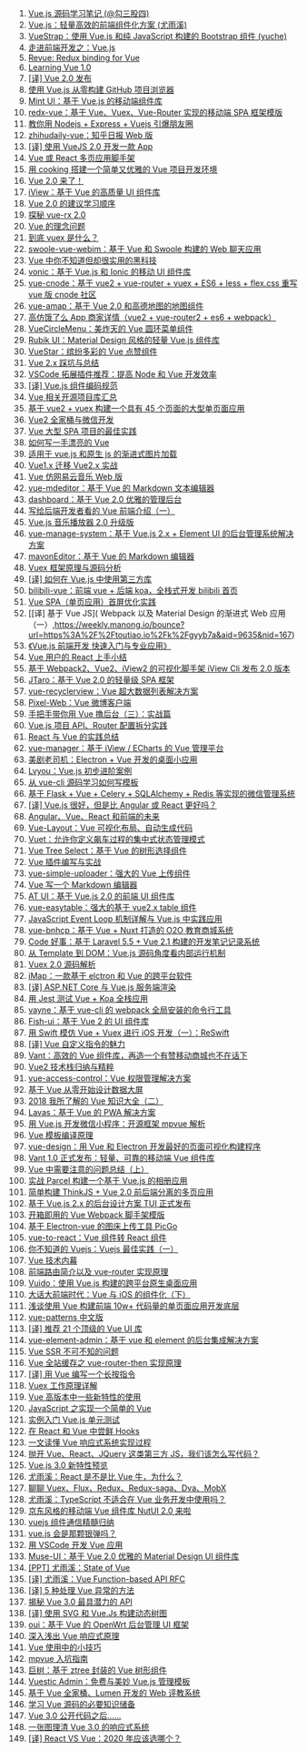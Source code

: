 1. [Vue.js 源码学习笔记 (@勾三股四)](https://weekly.manong.io/bounce?url=http%3A%2F%2Fjiongks.name%2Fblog%2Fvue-code-review%2F&aid=3128&nid=82)
1. [Vue.js：轻量高效的前端组件化方案 (尤雨溪)](https://weekly.manong.io/bounce?url=http%3A%2F%2Fwww.csdn.net%2Farticle%2F2015-08-11%2F2825439-vue&aid=3326&nid=84)
1. [VueStrap：使用 Vue.js 和纯 JavaScript 构建的 Bootstrap 组件 (yuche)](https://weekly.manong.io/bounce?url=https%3A%2F%2Fgithub.com%2Fyuche%2Fvue-strap%3Fhmsr%3Dtoutiao.io%26utm_medium%3Dtoutiao.io%26utm_source%3Dtoutiao.io&aid=3879&nid=90)
1. [走进前端开发之：Vue.js](https://weekly.manong.io/bounce?url=http%3A%2F%2Fmp.weixin.qq.com%2Fs%3F__biz%3DMzAwMjMxNzQ0MQ%3D%3D%26mid%3D400512217%26idx%3D1%26sn%3Dccd10f10315e29a22cd2b0f79f849cb2%23rd&aid=4283&nid=95)
1. [Revue: Redux binding for Vue](https://weekly.manong.io/bounce?url=https%3A%2F%2Fgithub.com%2Fegoist%2Frevue&aid=4531&nid=97)
1. [Learning Vue 1.0](https://weekly.manong.io/bounce?url=https%3A%2F%2Flaracasts.com%2Fseries%2Flearning-vue-step-by-step&aid=5940&nid=114)
1. [[译] Vue 2.0 发布](https://weekly.manong.io/bounce?url=http%3A%2F%2Fjiongks.name%2Fblog%2Fannouncing-vue-2%2F&aid=6114&nid=116)
1. [使用 Vue.js 从零构建 GitHub 项目浏览器](https://weekly.manong.io/bounce?url=http%3A%2F%2Fxlbd.me%2Fvue-demo-github-file-explorer%2F&aid=6586&nid=122)
1. [Mint UI：基于 Vue.js 的移动端组件库](https://weekly.manong.io/bounce?url=http%3A%2F%2Fmint-ui.github.io%2F%23%21%2Fzh-cn&aid=6870&nid=126)
1. [redx-vue：基于 Vue、Vuex、Vue-Router 实现的移动端 SPA 框架模版](https://weekly.manong.io/bounce?url=https%3A%2F%2Fgithub.com%2Fredgang%2Fredx-vue%3Ff%3Dtt&aid=6872&nid=126)
1. [教你用 Nodejs + Express + Vuejs 引爆朋友圈](https://weekly.manong.io/bounce?url=https%3A%2F%2Fgithub.com%2Fwangxiao%2Fromantic&aid=6917&nid=127)
1. [zhihudaily-vue：知乎日报 Web 版](https://weekly.manong.io/bounce?url=https%3A%2F%2Fgithub.com%2Fyatessss%2Fzhihudaily-vue&aid=6941&nid=127)
1. [[译] 使用 VueJS 2.0 开发一款 App](https://weekly.manong.io/bounce?url=https%3A%2F%2Fgithub.com%2FDDFE%2Fvue-blog%2Fissues%2F1&aid=6998&nid=128)
1. [Vue 或 React 多页应用脚手架](https://weekly.manong.io/bounce?url=http%3A%2F%2Ftoutiao.io%2Fj%2Fsse7jw&aid=7405&nid=134)
1. [用 cooking 搭建一个简单又优雅的 Vue 项目开发环境](https://weekly.manong.io/bounce?url=http%3A%2F%2Ftoutiao.io%2Fj%2Fq5bj7u&aid=7551&nid=136)
1. [Vue 2.0 来了！](https://weekly.manong.io/bounce?url=https%3A%2F%2Ftoutiao.io%2Fj%2F9l2e2r&aid=7679&nid=138)
1. [iView：基于 Vue 的高质量 UI 组件库](https://weekly.manong.io/bounce?url=https%3A%2F%2Ftoutiao.io%2Fj%2Fbauqo1&aid=7693&nid=138)
1. [Vue 2.0 的建议学习顺序](https://weekly.manong.io/bounce?url=https%3A%2F%2Ftoutiao.io%2Fk%2Fbf5wc3&aid=7801&nid=140)
1. [探秘 vue-rx 2.0](https://weekly.manong.io/bounce?url=https%3A%2F%2Ftoutiao.io%2Fk%2Fr3ar3h&aid=7991&nid=143)
1. [Vue 的理念问题](https://weekly.manong.io/bounce?url=https%3A%2F%2Ftoutiao.io%2Fk%2Fp25t8b&aid=8032&nid=144)
1. [到底 vuex 是什么？](https://weekly.manong.io/bounce?url=https%3A%2F%2Ftoutiao.io%2Fk%2Fhl2102&aid=8053&nid=144)
1. [swoole-vue-webim：基于 Vue 和 Swoole 构建的 Web 聊天应用](https://weekly.manong.io/bounce?url=https%3A%2F%2Ftoutiao.io%2Fk%2F88f1l1&aid=8186&nid=146)
1. [Vue 中你不知道但却很实用的黑科技](https://weekly.manong.io/bounce?url=https%3A%2F%2Ftoutiao.io%2Fk%2F3ri55s&aid=8242&nid=147)
1. [vonic：基于 Vue.js 和 Ionic 的移动 UI 组件库](https://weekly.manong.io/bounce?url=https%3A%2F%2Ftoutiao.io%2Fk%2Fs2k3a9&aid=8252&nid=147)
1. [vue-cnode：基于 vue2 + vue-router + vuex + ES6 + less + flex.css 重写 vue 版 cnode 社区](https://weekly.manong.io/bounce?url=https%3A%2F%2Ftoutiao.io%2Fk%2Fl327n0&aid=8317&nid=148)
1. [vue-amap：基于 Vue 2.0 和高德地图的地图组件](https://weekly.manong.io/bounce?url=https%3A%2F%2Ftoutiao.io%2Fk%2Fjor6zu&aid=8429&nid=150)
1. [高仿饿了么 App 商家详情（vue2 + vue-router2 + es6 + webpack）](https://weekly.manong.io/bounce?url=https%3A%2F%2Ftoutiao.io%2Fk%2Fq61i9d&aid=8496&nid=151)
1. [VueCircleMenu：美炸天的 Vue 圆环菜单组件](https://weekly.manong.io/bounce?url=https%3A%2F%2Ftoutiao.io%2Fk%2F7hvxe4&aid=8565&nid=152)
1. [Rubik UI：Material Design 风格的轻量 Vue.js 组件库](https://weekly.manong.io/bounce?url=https%3A%2F%2Ftoutiao.io%2Fk%2Fpvke1u&aid=8567&nid=152)
1. [VueStar：缤纷多彩的 Vue 点赞组件](https://weekly.manong.io/bounce?url=https%3A%2F%2Ftoutiao.io%2Fk%2Fkk6nas&aid=8633&nid=153)
1. [Vue 2.x 踩坑与总结](https://weekly.manong.io/bounce?url=https%3A%2F%2Ftoutiao.io%2Fk%2Fvbx5y9&aid=8686&nid=154)
1. [VSCode 拓展插件推荐：提高 Node 和 Vue 开发效率](https://weekly.manong.io/bounce?url=https%3A%2F%2Ftoutiao.io%2Fk%2Frgpgt1&aid=8847&nid=156)
1. [[译] Vue.js 组件编码规范](https://weekly.manong.io/bounce?url=https%3A%2F%2Ftoutiao.io%2Fk%2F5g581e&aid=8969&nid=158)
1. [Vue 相关开源项目库汇总](https://weekly.manong.io/bounce?url=https%3A%2F%2Ftoutiao.io%2Fk%2Fv60brr&aid=8985&nid=158)
1. [基于 vue2 + vuex 构建一个具有 45 个页面的大型单页面应用](https://weekly.manong.io/bounce?url=https%3A%2F%2Ftoutiao.io%2Fk%2Fv5txaq&aid=8988&nid=158)
1. [Vue2 全家桶与微信开发](https://weekly.manong.io/bounce?url=https%3A%2F%2Ftoutiao.io%2Fk%2Fx7liq9&aid=9045&nid=159)
1. [Vue 大型 SPA 项目的最佳实践](https://weekly.manong.io/bounce?url=https%3A%2F%2Ftoutiao.io%2Fk%2Fnsyhic&aid=9052&nid=159)
1. [如何写一手漂亮的 Vue](https://weekly.manong.io/bounce?url=https%3A%2F%2Ftoutiao.io%2Fk%2F09hmvy&aid=9105&nid=160)
1. [适用于 vue.js 和原生 js 的渐进式图片加载](https://weekly.manong.io/bounce?url=https%3A%2F%2Ftoutiao.io%2Fk%2Fynirx2&aid=9120&nid=160)
1. [Vue1.x 迁移 Vue2.x 实战](https://weekly.manong.io/bounce?url=https%3A%2F%2Ftoutiao.io%2Fk%2Fwza25f&aid=9125&nid=160)
1. [Vue 仿网易云音乐 Web 版](https://weekly.manong.io/bounce?url=https%3A%2F%2Ftoutiao.io%2Fk%2Firpgre&aid=9134&nid=160)
1. [vue-mdeditor：基于 Vue 的 Markdown 文本编辑器](https://weekly.manong.io/bounce?url=https%3A%2F%2Ftoutiao.io%2Fk%2Fsru0op&aid=9212&nid=161)
1. [dashboard：基于 Vue 2.0 优雅的管理后台](https://weekly.manong.io/bounce?url=https%3A%2F%2Ftoutiao.io%2Fk%2F509av3&aid=9283&nid=162)
1. [写给后端开发者看的 Vue 前端介绍（一）](https://weekly.manong.io/bounce?url=https%3A%2F%2Ftoutiao.io%2Fk%2F4ql8hs&aid=9420&nid=164)
1. [Vue.js 音乐播放器 2.0 升级版](https://weekly.manong.io/bounce?url=https%3A%2F%2Ftoutiao.io%2Fk%2Faytfyk&aid=9424&nid=164)
1. [vue-manage-system：基于 Vue.js 2.x + Element UI 的后台管理系统解决方案](https://weekly.manong.io/bounce?url=https%3A%2F%2Ftoutiao.io%2Fk%2Fwl7rkc&aid=9431&nid=164)
1. [mavonEditor：基于 Vue 的 Markdown 编辑器](https://weekly.manong.io/bounce?url=https%3A%2F%2Ftoutiao.io%2Fk%2Fkfr9v0&aid=9432&nid=164)
1. [Vuex 框架原理与源码分析](https://weekly.manong.io/bounce?url=https%3A%2F%2Ftoutiao.io%2Fk%2Fmlkytv&aid=9473&nid=165)
1. [[译] 如何在 Vue.js 中使用第三方库](https://weekly.manong.io/bounce?url=https%3A%2F%2Ftoutiao.io%2Fk%2Fndduyn&aid=9501&nid=165)
1. [bilibili-vue：前端 vue + 后端 koa，全栈式开发 bilibili 首页](https://weekly.manong.io/bounce?url=https%3A%2F%2Ftoutiao.io%2Fk%2Fi03ixq&aid=9505&nid=165)
1. [Vue SPA（单页应用）首屏优化实践](https://weekly.manong.io/bounce?url=https%3A%2F%2Ftoutiao.io%2Fk%2Fihvo7v&aid=9632&nid=167)
1. [[译] 基于 Vue JS]( Webpack 以及 Material Design 的渐进式 Web 应用（一）,https://weekly.manong.io/bounce?url=https%3A%2F%2Ftoutiao.io%2Fk%2Fgyyb7a&aid=9635&nid=167)
1. [《Vue.js 前端开发 快速入门与专业应用》](https://weekly.manong.io/bounce?url=http%3A%2F%2Fwww.epubit.com.cn%2Fbook%2Fdetails%2F4736&aid=9584&nid=167)
1. [Vue 用户的 React 上手小结](https://weekly.manong.io/bounce?url=https%3A%2F%2Ftoutiao.io%2Fk%2Ftwzxaf&aid=9688&nid=168)
1. [基于 Webpack2、Vue2、iView2 的可视化脚手架 iView Cli 发布 2.0 版本](https://weekly.manong.io/bounce?url=https%3A%2F%2Ftoutiao.io%2Fk%2Fosdag0&aid=9699&nid=168)
1. [JTaro：基于 Vue 2.0 的轻量级 SPA 框架](https://weekly.manong.io/bounce?url=https%3A%2F%2Ftoutiao.io%2Fk%2Fgl573c&aid=9784&nid=169)
1. [vue-recyclerview：Vue 超大数据列表解决方案](https://weekly.manong.io/bounce?url=https%3A%2F%2Ftoutiao.io%2Fk%2F854f49&aid=9843&nid=170)
1. [Pixel-Web：Vue 微博客户端](https://weekly.manong.io/bounce?url=https%3A%2F%2Ftoutiao.io%2Fk%2Fvhb64n&aid=9913&nid=171)
1. [手把手带你用 Vue 撸后台（三）：实战篇](https://weekly.manong.io/bounce?url=https%3A%2F%2Ftoutiao.io%2Fk%2Fbixq14&aid=9976&nid=172)
1. [Vue.js 项目 API、Router 配置拆分实践](https://weekly.manong.io/bounce?url=https%3A%2F%2Ftoutiao.io%2Fk%2Fimongz&aid=10038&nid=173)
1. [React 与 Vue 的实践总结](https://weekly.manong.io/bounce?url=https%3A%2F%2Ftoutiao.io%2Fk%2Fr5g1y1&aid=10054&nid=173)
1. [vue-manager：基于 iView / ECharts 的 Vue 管理平台](https://weekly.manong.io/bounce?url=https%3A%2F%2Ftoutiao.io%2Fk%2Fbgd3do&aid=10187&nid=175)
1. [美剧老司机：Electron + Vue 开发的桌面小应用](https://weekly.manong.io/bounce?url=https%3A%2F%2Ftoutiao.io%2Fk%2F2lttit&aid=10192&nid=175)
1. [Lvyou：Vue.js 初步进阶案例](https://weekly.manong.io/bounce?url=https%3A%2F%2Ftoutiao.io%2Fk%2Fp33cyf&aid=10265&nid=176)
1. [从 vue-cli 源码学习如何写模板](https://weekly.manong.io/bounce?url=https%3A%2F%2Ftoutiao.io%2Fk%2Fgk7xeb&aid=10397&nid=178)
1. [基于 Flask + Vue + Celery + SQLAlchemy + Redis 等实现的微信管理系统](https://weekly.manong.io/bounce?url=https%3A%2F%2Ftoutiao.io%2Fk%2F3nwkdd&aid=10404&nid=178)
1. [[译] Vue.js 很好，但是比 Angular 或 React 更好吗？](https://weekly.manong.io/bounce?url=https%3A%2F%2Ftoutiao.io%2Fk%2Fu28rq5&aid=10453&nid=179)
1. [Angular、Vue、React 和前端的未来](https://weekly.manong.io/bounce?url=https%3A%2F%2Ftoutiao.io%2Fk%2Fdjz4v7&aid=10547&nid=180)
1. [Vue-Layout：Vue 可视化布局、自动生成代码](https://weekly.manong.io/bounce?url=https%3A%2F%2Ftoutiao.io%2Fk%2F2ssbyl&aid=10624&nid=181)
1. [Vuet：允许你定义飙车过程的集中式状态管理模式](https://weekly.manong.io/bounce?url=https%3A%2F%2Ftoutiao.io%2Fk%2Fci10i6&aid=10626&nid=181)
1. [Vue Tree Select：基于 Vue 的树形选择组件](https://weekly.manong.io/bounce?url=https%3A%2F%2Ftoutiao.io%2Fk%2Fvspbqu&aid=10628&nid=181)
1. [Vue 插件编写与实战](https://weekly.manong.io/bounce?url=https%3A%2F%2Ftoutiao.io%2Fk%2Fgsv5j3&aid=10682&nid=182)
1. [vue-simple-uploader：强大的 Vue 上传组件](https://weekly.manong.io/bounce?url=https%3A%2F%2Ftoutiao.io%2Fk%2Fkvrumu&aid=10701&nid=182)
1. [Vue 写一个 Markdown 编辑器](https://weekly.manong.io/bounce?url=https%3A%2F%2Ftoutiao.io%2Fk%2Fe9y1dv&aid=10772&nid=183)
1. [AT UI：基于 Vue.js 2.0 的前端 UI 组件库](https://weekly.manong.io/bounce?url=https%3A%2F%2Ftoutiao.io%2Fk%2Fwb4sb0&aid=10777&nid=183)
1. [vue-easytable：强大的基于 vue2.x table 组件](https://weekly.manong.io/bounce?url=https%3A%2F%2Ftoutiao.io%2Fk%2F1tv25k&aid=10778&nid=183)
1. [JavaScript Event Loop 机制详解与 Vue.js 中实践应用](https://weekly.manong.io/bounce?url=https%3A%2F%2Ftoutiao.io%2Fk%2Fruzhie&aid=10808&nid=184)
1. [vue-bnhcp：基于 Vue + Nuxt 打造的 O2O 教育商城系统](https://weekly.manong.io/bounce?url=https%3A%2F%2Ftoutiao.io%2Fk%2Fxw6d2i&aid=10940&nid=185)
1. [Code 好事：基于 Laravel 5.5 + Vue 2.1 构建的开发笔记记录系统](https://weekly.manong.io/bounce?url=https%3A%2F%2Ftoutiao.io%2Fk%2Fdy1cco&aid=11023&nid=186)
1. [从 Template 到 DOM：Vue.js 源码角度看内部运行机制](https://weekly.manong.io/bounce?url=https%3A%2F%2Ftoutiao.io%2Fk%2Fsel1xm&aid=11080&nid=187)
1. [Vuex 2.0 源码解析](https://weekly.manong.io/bounce?url=https%3A%2F%2Ftoutiao.io%2Fk%2Fvikpqq&aid=11199&nid=189)
1. [iMap：一款基于 elctron 和 Vue 的跨平台软件](https://weekly.manong.io/bounce?url=https%3A%2F%2Ftoutiao.io%2Fk%2Fgxj3pl&aid=11201&nid=189)
1. [[译] ASP.NET Core 与 Vue.js 服务端渲染](https://weekly.manong.io/bounce?url=http%3A%2F%2Fmp.weixin.qq.com%2Fs%2F2g22QfGxkZUYhO2b29JCuw&aid=11451&nid=193)
1. [用 Jest 测试 Vue + Koa 全栈应用](https://weekly.manong.io/bounce?url=https%3A%2F%2Ftoutiao.io%2Fk%2F8ld3eo&aid=11700&nid=196)
1. [vayne：基于 vue-cli 的 webpack 全局安装的命令行工具](https://weekly.manong.io/bounce?url=https%3A%2F%2Ftoutiao.io%2Fk%2F4pfww1&aid=11712&nid=196)
1. [Fish-ui：基于 Vue 2 的 UI 组件库](https://weekly.manong.io/bounce?url=https%3A%2F%2Ftoutiao.io%2Fk%2F11ilya&aid=11714&nid=196)
1. [用 Swift 模仿 Vue + Vuex 进行 iOS 开发（一）：ReSwift](https://weekly.manong.io/bounce?url=https%3A%2F%2Ftoutiao.io%2Fk%2F4efh3d&aid=11745&nid=197)
1. [[译] Vue 自定义指令的魅力](https://weekly.manong.io/bounce?url=https%3A%2F%2Ftoutiao.io%2Fk%2Fwhwfa2&aid=11778&nid=197)
1. [Vant：高效的 Vue 组件库，再造一个有赞移动商城也不在话下](https://weekly.manong.io/bounce?url=https%3A%2F%2Ftoutiao.io%2Fk%2Fdc6xqp&aid=11787&nid=197)
1. [Vue2 技术栈归纳与精粹](https://weekly.manong.io/bounce?url=https%3A%2F%2Ftoutiao.io%2Fk%2F8brfiy&aid=11827&nid=198)
1. [vue-access-control：Vue 权限管理解决方案](https://weekly.manong.io/bounce?url=https%3A%2F%2Ftoutiao.io%2Fk%2Fwbsfag&aid=11864&nid=198)
1. [基于 Vue 从零开始设计数据大屏](https://weekly.manong.io/bounce?url=https%3A%2F%2Ftoutiao.io%2Fk%2F0aolj8&aid=11926&nid=199)
1. [2018 我所了解的 Vue 知识大全（二）](https://weekly.manong.io/bounce?url=https%3A%2F%2Ftoutiao.io%2Fk%2Fe1a2jd&aid=12084&nid=201)
1. [Lavas：基于 Vue 的 PWA 解决方案](https://weekly.manong.io/bounce?url=https%3A%2F%2Ftoutiao.io%2Fk%2Fgdtohz&aid=12253&nid=203)
1. [用 Vue.js 开发微信小程序：开源框架 mpvue 解析](https://weekly.manong.io/bounce?url=https%3A%2F%2Fmp.weixin.qq.com%2Fs%2FfY3HMV__wiXLF1G2pOCBaA&aid=12529&nid=207)
1. [Vue 模板编译原理](https://weekly.manong.io/bounce?url=https%3A%2F%2Ftoutiao.io%2Fk%2F0a24i5&aid=12595&nid=208)
1. [vue-design：用 Vue 和 Electron 开发最好的页面可视化构建程序](https://weekly.manong.io/bounce?url=https%3A%2F%2Ftoutiao.io%2Fk%2Frl44vs&aid=12606&nid=208)
1. [Vant 1.0 正式发布：轻量、可靠的移动端 Vue 组件库](https://weekly.manong.io/bounce?url=http%3A%2F%2Fmp.weixin.qq.com%2Fs%2FuVPgiqYQLuDDPr83Cs4qQg&aid=12674&nid=209)
1. [Vue 中需要注意的问题总结（上）](https://weekly.manong.io/bounce?url=https%3A%2F%2Ftoutiao.io%2Fk%2Fqs5qwr&aid=12871&nid=212)
1. [实战 Parcel 构建一个基于 Vue.js 的相册应用](https://weekly.manong.io/bounce?url=https%3A%2F%2Ftoutiao.io%2Fk%2Fjtvygj&aid=13017&nid=214)
1. [简单构建 ThinkJS + Vue 2.0 前后端分离的多页应用](https://weekly.manong.io/bounce?url=https%3A%2F%2Ftoutiao.io%2Fk%2F5ag1ar&aid=13074&nid=215)
1. [基于 Vue.js 2.x 的后台设计方案 TUI 正式发布](https://weekly.manong.io/bounce?url=https%3A%2F%2Ftoutiao.io%2Fk%2F5emzn1&aid=13097&nid=215)
1. [开箱即用的 Vue Webpack 脚手架模版](https://weekly.manong.io/bounce?url=https%3A%2F%2Ftoutiao.io%2Fk%2Fqpqo0z&aid=13099&nid=215)
1. [基于 Electron-vue 的图床上传工具 PicGo](https://weekly.manong.io/bounce?url=https%3A%2F%2Ftoutiao.io%2Fk%2F8ri40x&aid=13101&nid=215)
1. [vue-to-react：Vue 组件转 React 组件](https://weekly.manong.io/bounce?url=https%3A%2F%2Ftoutiao.io%2Fk%2Fg7k8ua&aid=13157&nid=216)
1. [你不知道的 Vuejs：Vuejs 最佳实践（一）](https://weekly.manong.io/bounce?url=https%3A%2F%2Ftoutiao.io%2Fk%2Fyqk8ce&aid=13219&nid=217)
1. [Vue 技术内幕](https://weekly.manong.io/bounce?url=https%3A%2F%2Ftoutiao.io%2Fk%2Fdceevw&aid=13281&nid=218)
1. [前端路由简介以及 vue-router 实现原理](https://weekly.manong.io/bounce?url=https%3A%2F%2Ftoutiao.io%2Fk%2Fopxmpc&aid=13291&nid=218)
1. [Vuido：使用 Vue.js 构建的跨平台原生桌面应用](https://weekly.manong.io/bounce?url=https%3A%2F%2Ftoutiao.io%2Fk%2Fo3c9x3&aid=13306&nid=218)
1. [大话大前端时代：Vue 与 iOS 的组件化（下）](https://weekly.manong.io/bounce?url=https%3A%2F%2Fmp.weixin.qq.com%2Fs%2FZrFgZyi_qpUZAF2G9kYkcw&aid=13406&nid=220)
1. [浅谈使用 Vue 构建前端 10w+ 代码量的单页面应用开发底层](https://weekly.manong.io/bounce?url=https%3A%2F%2Ftoutiao.io%2Fk%2Fp83mcv&aid=13427&nid=220)
1. [vue-patterns 中文版](https://weekly.manong.io/bounce?url=https%3A%2F%2Ftoutiao.io%2Fk%2Fbc0tmz&aid=13481&nid=221)
1. [[译] 推荐 21 个顶级的 Vue UI 库](https://weekly.manong.io/bounce?url=https%3A%2F%2Fmp.weixin.qq.com%2Fs%2FapTCMBj-t7cZsi9vmPmtKA&aid=13492&nid=221)
1. [vue-element-admin：基于 vue 和 element 的后台集成解决方案](https://weekly.manong.io/bounce?url=https%3A%2F%2Ftoutiao.io%2Fk%2Fvhm38y&aid=13711&nid=224)
1. [Vue SSR 不可不知的问题](https://weekly.manong.io/bounce?url=https%3A%2F%2Fmp.weixin.qq.com%2Fs%2FDFYlzW3jUzKrVftinjLM_Q&aid=13762&nid=225)
1. [Vue 全站缓存之 vue-router-then 实现原理](https://weekly.manong.io/bounce?url=https%3A%2F%2Ftoutiao.io%2Fk%2F0utz5a&aid=13828&nid=226)
1. [[译] 用 Vue 编写一个长按指令](https://weekly.manong.io/bounce?url=https%3A%2F%2Ftoutiao.io%2Fk%2Fnr733m&aid=14002&nid=229)
1. [Vuex 工作原理详解](https://weekly.manong.io/bounce?url=https%3A%2F%2Ftoutiao.io%2Fk%2Fekqpmo&aid=14090&nid=230)
1. [Vue 高版本中一些新特性的使用](https://weekly.manong.io/bounce?url=https%3A%2F%2Ftoutiao.io%2Fk%2F52rjhf&aid=14145&nid=231)
1. [JavaScript 之实现一个简单的 Vue](https://weekly.manong.io/bounce?url=https%3A%2F%2Ftoutiao.io%2Fk%2F96azyn&aid=14203&nid=232)
1. [实例入门 Vue.js 单元测试](https://weekly.manong.io/bounce?url=https%3A%2F%2Fmp.weixin.qq.com%2Fs%2FZI7-Od443cwwuGlVpGQFaw&aid=14548&nid=237)
1. [在 React 和 Vue 中尝鲜 Hooks](https://weekly.manong.io/bounce?url=https%3A%2F%2Fmp.weixin.qq.com%2Fs%2Fp2f3jsko91iGhrbtjgmt7g&aid=14609&nid=238)
1. [一文读懂 Vue 响应式系统实现过程](https://weekly.manong.io/bounce?url=https%3A%2F%2Ftoutiao.io%2Fk%2Ffqr58y&aid=14677&nid=239)
1. [抛开 Vue、React、JQuery 这类第三方 JS，我们该怎么写代码？](https://weekly.manong.io/bounce?url=https%3A%2F%2Fmp.weixin.qq.com%2Fs%2FB5Nl7vee9yWdcd_oxn0bXQ&aid=14746&nid=240)
1. [Vue.js 3.0 新特性预览](https://weekly.manong.io/bounce?url=https%3A%2F%2Ftoutiao.io%2Fk%2Fe5gqkp&aid=14794&nid=241)
1. [尤雨溪：React 是不是比 Vue 牛，为什么？](https://weekly.manong.io/bounce?url=https%3A%2F%2Ftoutiao.io%2Fk%2F46rpf9&aid=14912&nid=243)
1. [聊聊 Vuex、Flux、Redux、Redux-saga、Dva、MobX](https://weekly.manong.io/bounce?url=https%3A%2F%2Ftoutiao.io%2Fk%2F3j6cc8&aid=15427&nid=250)
1. [尤雨溪：TypeScript 不适合在 Vue 业务开发中使用吗？](https://weekly.manong.io/bounce?url=https%3A%2F%2Ftoutiao.io%2Fk%2Fjtn64z&aid=15476&nid=251)
1. [京东风格的移动端 Vue 组件库 NutUI 2.0 来啦](https://weekly.manong.io/bounce?url=https%3A%2F%2Fmp.weixin.qq.com%2Fs%3F__biz%3DMzU1MzE2NzIzMg%3D%3D%26mid%3D2247487428%26idx%3D1%26sn%3Ddb08003c31fb91678b3cc8839da02237&aid=15582&nid=252)
1. [vuejs 组件通信精髓归纳](https://weekly.manong.io/bounce?url=https%3A%2F%2Ftoutiao.io%2Fk%2Fje5m8u&aid=15689&nid=254)
1. [vue.js 会是那颗银弹吗？](https://weekly.manong.io/bounce?url=https%3A%2F%2Ftoutiao.io%2Fk%2Fy74j4h&aid=15758&nid=255)
1. [用 VSCode 开发 Vue 应用](https://weekly.manong.io/bounce?url=https%3A%2F%2Ftoutiao.io%2Fk%2Fvmiacj&aid=16145&nid=260)
1. [Muse-UI：基于 Vue 2.0 优雅的 Material Design UI 组件库](https://weekly.manong.io/bounce?url=https%3A%2F%2Ftoutiao.io%2Fk%2Fjqzsfw&aid=16371&nid=263)
1. [[PPT] 尤雨溪：State of Vue](https://weekly.manong.io/bounce?url=https%3A%2F%2Fmp.weixin.qq.com%2Fs%2F9Ml1DCpWhuCw3nIvpoYFnQ&aid=16587&nid=265)
1. [[译] 尤雨溪：Vue Function-based API RFC](https://weekly.manong.io/bounce?url=https%3A%2F%2Ftoutiao.io%2Fk%2Fv3xr4x&aid=16662&nid=266)
1. [[译] 5 种处理 Vue 异常的方法](https://weekly.manong.io/bounce?url=https%3A%2F%2Ftoutiao.io%2Fk%2F8vz328&aid=16719&nid=267)
1. [揭秘 Vue 3.0 最具潜力的 API](https://weekly.manong.io/bounce?url=https%3A%2F%2Fmp.weixin.qq.com%2Fs%2FTwUubgCH0c0tue12CBNTzg&aid=16921&nid=269)
1. [[译] 使用 SVG 和 Vue.Js 构建动态树图](https://weekly.manong.io/bounce?url=https%3A%2F%2Fmp.weixin.qq.com%2Fs%2FtJIzgbBWppBCmLduokpE2A&aid=16955&nid=270)
1. [oui：基于 Vue 的 OpenWrt 后台管理 UI 框架](https://weekly.manong.io/bounce?url=https%3A%2F%2Ftoutiao.io%2Fk%2Fcf93zk&aid=17004&nid=270)
1. [深入浅出 Vue 响应式原理](https://weekly.manong.io/bounce?url=https%3A%2F%2Fmp.weixin.qq.com%2Fs%2FWFH4CxSvc2isq7bw5r_-HA&aid=17076&nid=271)
1. [Vue 使用中的小技巧](https://weekly.manong.io/bounce?url=https%3A%2F%2Fmp.weixin.qq.com%2Fs%2FYMzgCwlIWLy4kJvaQlrOxA&aid=17119&nid=272)
1. [mpvue 入坑指南](https://weekly.manong.io/bounce?url=https%3A%2F%2Ftoutiao.io%2Fk%2F7ahiu0c&aid=17205&nid=273)
1. [巨树：基于 ztree 封装的 Vue 树形组件](https://weekly.manong.io/bounce?url=https%3A%2F%2Ftoutiao.io%2Fk%2Fwmbvapl&aid=17269&nid=274)
1. [Vuestic Admin：免费与美妙 Vue.js 管理模板](https://weekly.manong.io/bounce?url=https%3A%2F%2Ftoutiao.io%2Fk%2Fwlalogz&aid=17272&nid=274)
1. [基于 Vue 全家桶、Lumen 开发的 Web 评教系统](https://weekly.manong.io/bounce?url=https%3A%2F%2Ftoutiao.io%2Fk%2Fk6fnpd0&aid=17588&nid=278)
1. [学习 Vue 源码的必要知识储备](https://weekly.manong.io/bounce?url=https%3A%2F%2Fmp.weixin.qq.com%2Fs%2FNiMTgxBasw-o4IxaQ621lg&aid=17741&nid=280)
1. [Vue 3.0 公开代码之后……](https://weekly.manong.io/bounce?url=https%3A%2F%2Fmp.weixin.qq.com%2Fs%2F_9XaMyAv0NjJRvwKEEleuw&aid=17817&nid=281)
1. [一张图理清 Vue 3.0 的响应式系统](https://weekly.manong.io/bounce?url=https%3A%2F%2Ftoutiao.io%2Fk%2Flo5shyw&aid=17818&nid=281)
1. [[译] React VS Vue：2020 年应该选哪个？](https://weekly.manong.io/bounce?url=https%3A%2F%2Fmp.weixin.qq.com%2Fs%2FynIZyDl9jWEgBwwJrC0tKQ&aid=17881&nid=282)
